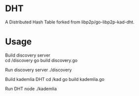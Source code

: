 # DHT
A Distributed Hash Table forked from libp2p/go-libp2p-kad-dht.


# Usage

Build discovery server  
cd /discovery
go build discovery.go

Run discovery server
./discovery

Build kademlia DHT
cd /kad
go build kademlia.go

Run DHT node
./kademlia <port> <discovery address> <logging>
